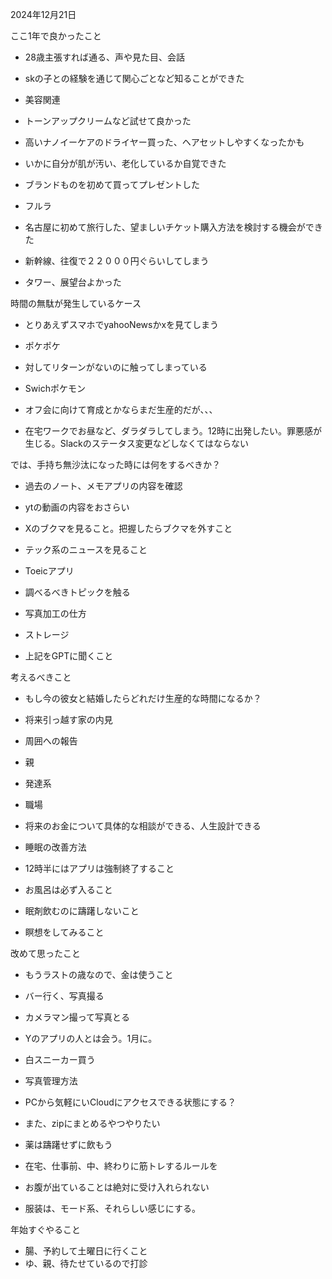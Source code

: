 2024年12月21日

ここ1年で良かったこと

- 28歳主張すれば通る、声や見た目、会話
- skの子との経験を通じて関心ごとなど知ることができた
- 美容関連

- トーンアップクリームなど試せて良かった
- 高いナノイーケアのドライヤー買った、ヘアセットしやすくなったかも
- いかに自分が肌が汚い、老化しているか自覚できた

- ブランドものを初めて買ってプレゼントした

- フルラ

- 名古屋に初めて旅行した、望ましいチケット購入方法を検討する機会ができた

- 新幹線、往復で２２０００円ぐらいしてしまう
- タワー、展望台よかった
  

時間の無駄が発生しているケース

- とりあえずスマホでyahooNewsかxを見てしまう
- ポケポケ

- 対してリターンがないのに触ってしまっている

- Swichポケモン

- オフ会に向けて育成とかならまだ生産的だが、、、

- 在宅ワークでお昼など、ダラダラしてしまう。12時に出発したい。罪悪感が生じる。Slackのステータス変更などしなくてはならない


では、手持ち無沙汰になった時には何をするべきか？

- 過去のノート、メモアプリの内容を確認

- ytの動画の内容をおさらい

- Xのブクマを見ること。把握したらブクマを外すこと
- テック系のニュースを見ること
- Toeicアプリ
- 調べるべきトピックを触る

- 写真加工の仕方
- ストレージ

- 上記をGPTに聞くこと


考えるべきこと

- もし今の彼女と結婚したらどれだけ生産的な時間になるか？

- 将来引っ越す家の内見
- 周囲への報告

- 親
- 発達系
- 職場

- 将来のお金について具体的な相談ができる、人生設計できる

- 睡眠の改善方法

- 12時半にはアプリは強制終了すること
- お風呂は必ず入ること
- 眠剤飲むのに躊躇しないこと
- 瞑想をしてみること

  
改めて思ったこと

- もうラストの歳なので、金は使うこと

- バー行く、写真撮る
- カメラマン撮って写真とる
- Yのアプリの人とは会う。1月に。
- 白スニーカー買う

- 写真管理方法

- PCから気軽にいCloudにアクセスできる状態にする？
- また、zipにまとめるやつやりたい

- 薬は躊躇せずに飲もう
- 在宅、仕事前、中、終わりに筋トレするルールを
- お腹が出ていることは絶対に受け入れられない
- 服装は、モード系、それらしい感じにする。

年始すぐやること

- 腸、予約して土曜日に行くこと
- ゆ、親、待たせているので打診
